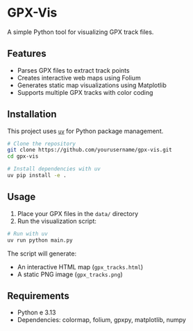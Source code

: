 # GPX-Vis

A simple Python tool for visualizing GPX track files.

## Features

- Parses GPX files to extract track points
- Creates interactive web maps using Folium
- Generates static map visualizations using Matplotlib
- Supports multiple GPX tracks with color coding

## Installation

This project uses [`uv`](https://github.com/astral-sh/uv) for Python package management.

```bash
# Clone the repository
git clone https://github.com/yourusername/gpx-vis.git
cd gpx-vis

# Install dependencies with uv
uv pip install -e .
```

## Usage

1. Place your GPX files in the `data/` directory
2. Run the visualization script:

```bash
# Run with uv
uv run python main.py
```

The script will generate:
- An interactive HTML map (`gpx_tracks.html`)
- A static PNG image (`gpx_tracks.png`)

## Requirements

- Python e 3.13
- Dependencies: colormap, folium, gpxpy, matplotlib, numpy